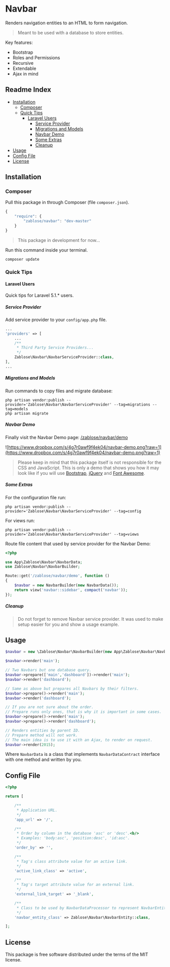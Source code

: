# Navbar

Renders navigation entities to an HTML to form navigation.

>Meant to be used with a database to store entities.

Key features:
* Bootstrap
* Roles and Permissions
* Recursive
* Extendable
* Ajax in mind

## Readme Index
- [Installation](#installation)
    - [Composer](#composer)
    - [Quick Tips](#quick-tips)
        - [Laravel Users](#laravel-users)
            - [Service Provider](#service-provider)
            - [Migrations and Models](#migrations-and-models)
            - [Navbar Demo](#navbar-demo)
            - [Some Extras](#some-extras)
            - [Cleanup](#cleanup)
- [Usage](#usage)
- [Config File](#config-file)
- [License](#license)

## Installation

### Composer

Pull this package in through Composer (file `composer.json`).

```js
{
    "require": {
        "zablose/navbar": "dev-master"
    }
}
```

>This package in development for now...

Run this command inside your terminal.

    composer update

### Quick Tips

#### Laravel Users

Quick tips for Laravel 5.1.* users.

##### Service Provider

Add service provider to your `config/app.php` file.

```php
...
'providers' => [
    ...
    /**
     * Third Party Service Providers...
     */
    Zablose\Navbar\NavbarServiceProvider::class,
],
...
```

##### Migrations and Models

Run commands to copy files and migrate database:

    php artisan vendor:publish --provider='Zablose\Navbar\NavbarServiceProvider' --tag=migrations --tag=models
    php artisan migrate

##### Navbar Demo

Finally visit the Navbar Demo page: [/zablose/navbar/demo](/zablose/navbar/demo)

![https://www.dropbox.com/s/4g7r0awf9f4ek04/navbar-demo.png?raw=1](https://www.dropbox.com/s/4g7r0awf9f4ek04/navbar-demo.png?raw=1)

>Please keep in mind that this package itself is not responsible for the CSS and JavaScript.
This is only a demo that shows you how it may look like if you will use [Bootstrap](http://getbootstrap.com/),
[jQuery](http://jquery.com/) and [Font Awesome](http://fortawesome.github.io/Font-Awesome/).

##### Some Extras

For the configuration file run:

    php artisan vendor:publish --provider='Zablose\Navbar\NavbarServiceProvider' --tag=config

For views run:

    php artisan vendor:publish --provider='Zablose\Navbar\NavbarServiceProvider' --tag=views

Route file content that used by service provider for the Navbar Demo:

```php
<?php

use App\Zablose\Navbar\NavbarData;
use Zablose\Navbar\NavbarBuilder;

Route::get('/zablose/navbar/demo', function ()
{
    $navbar = new NavbarBuilder(new NavbarData());
    return view('navbar::sidebar', compact('navbar'));
});
```

##### Cleanup

>Do not forget to remove Navbar service provider. It was used to make setup easier for you and show a usage example.

## Usage

```php
$navbar = new \Zablose\Navbar\NavbarBuilder(new App\Zablose\Navbar\NavbarData());

$navbar->render('main');

// Two Navbars but one database query.
$navbar->prepare(['main','dashboard'])->render('main');
$navbar->render('dashboard');

// Same as above but prepares all Navbars by their filters.
$navbar->prepare()->render('main');
$navbar->render('dashboard');

// If you are not sure about the order.
// Prepare runs only ones, that is why it is important in some cases.
$navbar->prepare()->render('main');
$navbar->prepare()->render('dashboard');

// Renders entities by parent ID.
// Prepare method will not work.
// The main idea is to use it with an Ajax, to render on request.
$navbar->render(2015);
```

Where `NavbarData` is a class that implements `NavbarDataContract` interface with one method and written by you.

## Config File

```php
<?php

return [

    /**
     * Application URL.
     */
    'app_url' => '/',

    /**
     * Order by column in the database 'asc' or 'desc'.<b/>
     * Examples: 'body:asc', 'position:desc', 'id:asc'.
     */
    'order_by' => '',

    /**
     * Tag's class attribute value for an active link.
     */
    'active_link_class' => 'active',

    /**
     * Tag's target attribute value for an external link.
     */
    'external_link_target' => '_blank',

    /**
     * Class to be used by NavbarDataProcessor to represent NavbarEntity.
     */
    'navbar_entity_class' => Zablose\Navbar\NavbarEntity::class,

];

```

## License

This package is free software distributed under the terms of the MIT license.

